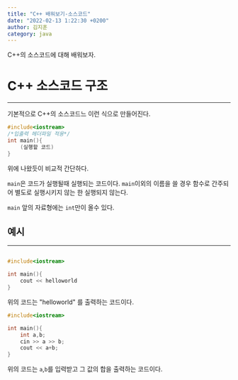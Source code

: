 ```yaml
---
title: "C++ 배워보기-소스코드"
date: "2022-02-13 1:22:30 +0200"
author: 김지훈
category: java
---
```

C++의 소스코드에 대해 배워보자.

C++ 소스코드 구조
===
****

기본적으로 C++의 소스코드느 이런 식으로 만들어진다.
```c++
#include<iostream>
/*입출력 헤더파일 적용*/
int main(){
    (실행할 코드)
}
```
위에 나왔듯이 비교적 간단하다.

```main```은 코드가 실행될때 실행되는 코드이다.
```main```이외의 이름을 쓸 경우 함수로 간주되어 별도로 실행시키지 않는 한 실행되지 않는다.

```main``` 앞의 자료형에는 ```int```만이 올수 있다.


예시
---
***

```c++

#include<iostream>

int main(){
    cout << helloworld
}
```

위의 코드는 "helloworld" 를 출력하는 코드이다.


```c++
#include<iostream>

int main(){
    int a,b;
    cin >> a >> b;
    cout << a+b;
}
```
위의 코드는 ```a```,```b```를 입력받고 그 값의 합을 출력하는 코드이다.